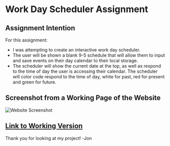 # **Work Day Scheduler Assignment**

## **Assignment Intention**
For this assignment:
* I was attempting to create an interactive work day scheduler.
* The user will be shown a blank 9-5 schedule that will allow them to input and save events on their day calendar to their local storage.
* The scheduler will show the current date at the top, as well as respond to the time of day the user is accessing their calendar. The scheduler will color code respond to the time of day, white for past, red for present and green for future. 

## **Screenshot from a Working Page of the Website**
![Website Screenshot](./assets/images/Screenshot%202023-07-10%20093738.png)


## [**Link to Working Version**](https://jjumangi.github.io/calendar.dayjs/)

Thank you for looking at my project!
-Jon